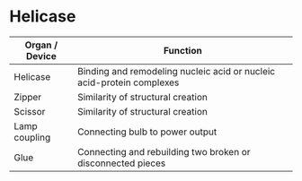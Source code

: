 # Helicase
 
| Organ / Device         | Function                                                              |
|---------------|-----------------------------------------------------------------------|
| Helicase      | Binding and remodeling nucleic acid or nucleic acid-protein complexes |
| Zipper        | Similarity of structural creation                                     |
| Scissor       | Similarity of structural creation                                     |
| Lamp coupling | Connecting bulb to power output                                    |
| Glue          | Connecting and rebuilding two broken or disconnected pieces                 |
